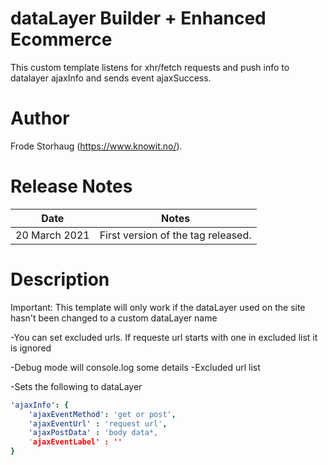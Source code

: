 # dataLayer Builder + Enhanced Ecommerce
This custom template listens for xhr/fetch requests and push info to datalayer ajaxInfo and sends event ajaxSuccess.

# Author
Frode Storhaug (https://www.knowit.no/).

# Release Notes
| Date | Notes |
|-------|-------|
| 20 March 2021 | First version of the tag released. |

# Description
Important: This template will only work if the dataLayer used on the site hasn't been changed to a custom dataLayer name

-You can set excluded urls. If requeste url starts with one in excluded list it is ignored

-Debug mode will console.log some details
	-Excluded url list

-Sets the following to dataLayer

```yaml
'ajaxInfo': {
	'ajaxEventMethod': 'get or post',
	'ajaxEventUrl' : 'request url',
	'ajaxPostData' : 'body data*,
	'ajaxEventLabel' : ''
}
```